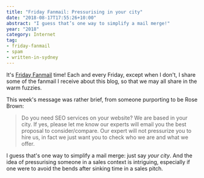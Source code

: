 ```yaml
---
title: "Friday Fanmail: Pressurising in your city"
date: "2018-08-17T17:55:26+10:00"
abstract: "I guess that’s one way to simplify a mail merge!"
year: "2018"
category: Internet
tag:
- friday-fanmail
- spam
- written-in-sydney
---
```

It's [Friday Fanmail] time! Each and every Friday, except when I don't, I share some of the fanmail I receive about this blog, so that we may all share in the warm fuzzies.

This week's message was rather brief, from someone purporting to be Rose Brown:

> Do you need SEO services on your website? We are based in your city. If yes, please let me know our experts will email you the best proposal to consider/compare. Our expert will not pressurize you to hire us, in fact we just want you to check who we are and what we offer.

I guess that's one way to simplify a mail merge: just say *your city*. And the idea of pressurising someone in a sales context is intriguing, especially if one were to avoid the bends after sinking time in a sales pitch.

[Friday Fanmail]: https://rubenerd.com/tag/friday-fanmail/


